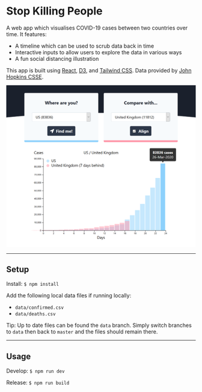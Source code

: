 # Stop Killing People

A web app which visualises COVID-19 cases between two countries over time. It features:
- A timeline which can be used to scrub data back in time
- Interactive inputs to allow users to explore the data in various ways
- A fun social distancing illustration

This app is built using [React](https://reactjs.org/), [D3](https://d3js.org/), and [Tailwind CSS](https://tailwindcss.com/). Data provided by [John Hopkins CSSE](https://github.com/CSSEGISandData/COVID-19).

![Screenshot](https://raw.githubusercontent.com/kangabru/stop-killing-people/readme-assets/images/screenshot.png)

---

## Setup

Install: `$ npm install`

Add the following local data files if running locally:
- `data/confirmed.csv`
- `data/deaths.csv`

Tip: Up to date files can be found the `data` branch. Simply switch branches to `data` then back to `master` and the files should remain there.

---

## Usage

Develop: `$ npm run dev`

Release: `$ npm run build`